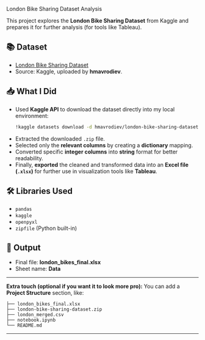 London Bike Sharing Dataset Analysis

This project explores the **London Bike Sharing Dataset** from Kaggle and prepares it for further analysis (for tools like Tableau).

## 📚 Dataset
- [London Bike Sharing Dataset](https://www.kaggle.com/datasets/hmavrodiev/london-bike-sharing-dataset)
- Source: Kaggle, uploaded by **hmavrodiev**.

## 📥 What I Did
- Used **Kaggle API** to download the dataset directly into my local environment:
  ```bash
  !kaggle datasets download -d hmavrodiev/london-bike-sharing-dataset
  ```
- Extracted the downloaded `.zip` file.
- Selected only the **relevant columns** by creating a **dictionary** mapping.
- Converted specific **integer columns** into **string** format for better readability.
- Finally, **exported** the cleaned and transformed data into an **Excel file (`.xlsx`)** for further use in visualization tools like **Tableau**.

## 🛠 Libraries Used
- `pandas`
- `kaggle`
- `openpyxl`
- `zipfile` (Python built-in)

## 📂 Output
- Final file: **london_bikes_final.xlsx**
- Sheet name: **Data**

---

**Extra touch (optional if you want it to look more pro):**
You can add a **Project Structure** section, like:

```text
├── london_bikes_final.xlsx
├── london-bike-sharing-dataset.zip
├── london_merged.csv
├── notebook.ipynb
└── README.md
```

---

